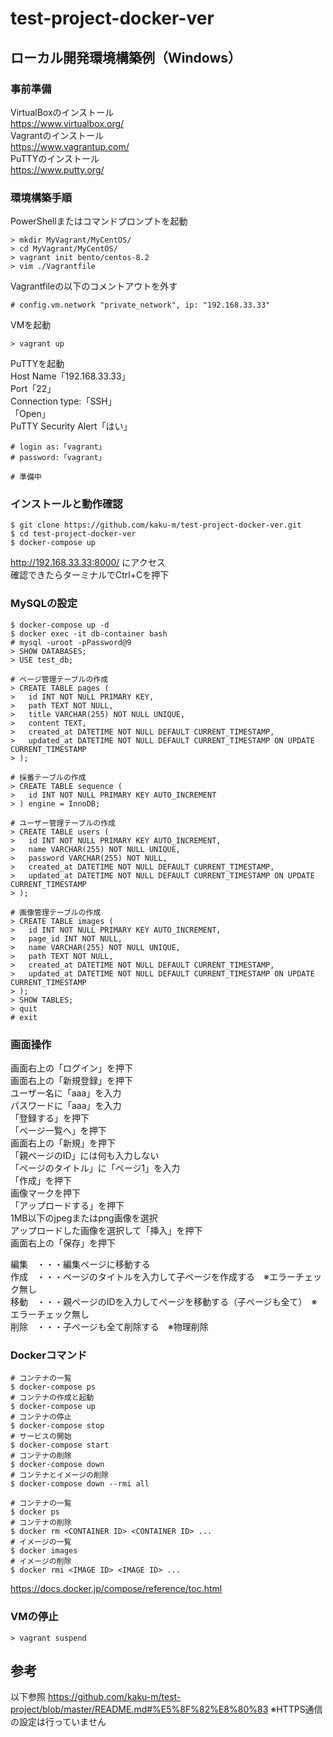 # test-project-docker-ver

## ローカル開発環境構築例（Windows）

### 事前準備
VirtualBoxのインストール  
https://www.virtualbox.org/  
Vagrantのインストール  
https://www.vagrantup.com/  
PuTTYのインストール  
https://www.putty.org/  

### 環境構築手順
PowerShellまたはコマンドプロンプトを起動  
```
> mkdir MyVagrant/MyCentOS/
> cd MyVagrant/MyCentOS/
> vagrant init bento/centos-8.2
> vim ./Vagrantfile
```
Vagrantfileの以下のコメントアウトを外す  
```
# config.vm.network "private_network", ip: "192.168.33.33"  
```
VMを起動  
```
> vagrant up
```
PuTTYを起動  
Host Name「192.168.33.33」  
Port「22」  
Connection type:「SSH」  
「Open」  
PuTTY Security Alert「はい」  
```
# login as:「vagrant」
# password:「vagrant」

# 準備中

```

### インストールと動作確認
```
$ git clone https://github.com/kaku-m/test-project-docker-ver.git
$ cd test-project-docker-ver
$ docker-compose up
```
http://192.168.33.33:8000/ にアクセス  
確認できたらターミナルでCtrl+Cを押下  

### MySQLの設定
```
$ docker-compose up -d
$ docker exec -it db-container bash
# mysql -uroot -pPassword@9
> SHOW DATABASES;
> USE test_db;

# ページ管理テーブルの作成
> CREATE TABLE pages (
>   id INT NOT NULL PRIMARY KEY,
>   path TEXT NOT NULL,
>   title VARCHAR(255) NOT NULL UNIQUE,
>   content TEXT,
>   created_at DATETIME NOT NULL DEFAULT CURRENT_TIMESTAMP,
>   updated_at DATETIME NOT NULL DEFAULT CURRENT_TIMESTAMP ON UPDATE CURRENT_TIMESTAMP
> );

# 採番テーブルの作成
> CREATE TABLE sequence (
>   id INT NOT NULL PRIMARY KEY AUTO_INCREMENT
> ) engine = InnoDB;

# ユーザー管理テーブルの作成
> CREATE TABLE users (
>   id INT NOT NULL PRIMARY KEY AUTO_INCREMENT,
>   name VARCHAR(255) NOT NULL UNIQUE,
>   password VARCHAR(255) NOT NULL,
>   created_at DATETIME NOT NULL DEFAULT CURRENT_TIMESTAMP,
>   updated_at DATETIME NOT NULL DEFAULT CURRENT_TIMESTAMP ON UPDATE CURRENT_TIMESTAMP
> );

# 画像管理テーブルの作成
> CREATE TABLE images (
>   id INT NOT NULL PRIMARY KEY AUTO_INCREMENT,
>   page_id INT NOT NULL,
>   name VARCHAR(255) NOT NULL UNIQUE,
>   path TEXT NOT NULL,
>   created_at DATETIME NOT NULL DEFAULT CURRENT_TIMESTAMP,
>   updated_at DATETIME NOT NULL DEFAULT CURRENT_TIMESTAMP ON UPDATE CURRENT_TIMESTAMP
> );
> SHOW TABLES;
> quit
# exit
```

### 画面操作
画面右上の「ログイン」を押下  
画面右上の「新規登録」を押下  
ユーザー名に「aaa」を入力  
パスワードに「aaa」を入力  
「登録する」を押下  
「ページ一覧へ」を押下  
画面右上の「新規」を押下  
「親ページのID」には何も入力しない  
「ページのタイトル」に「ページ1」を入力  
「作成」を押下  
画像マークを押下  
「アップロードする」を押下  
1MB以下のjpegまたはpng画像を選択  
アップロードした画像を選択して「挿入」を押下  
画面右上の「保存」を押下  

編集　・・・編集ページに移動する  
作成　・・・ページのタイトルを入力して子ページを作成する　※エラーチェック無し  
移動　・・・親ページのIDを入力してページを移動する（子ページも全て）　※エラーチェック無し  
削除　・・・子ページも全て削除する　※物理削除  

### Dockerコマンド
```
# コンテナの一覧
$ docker-compose ps
# コンテナの作成と起動
$ docker-compose up
# コンテナの停止
$ docker-compose stop
# サービスの開始
$ docker-compose start
# コンテナの削除
$ docker-compose down
# コンテナとイメージの削除
$ docker-compose down --rmi all

# コンテナの一覧
$ docker ps
# コンテナの削除
$ docker rm <CONTAINER ID> <CONTAINER ID> ...
# イメージの一覧
$ docker images
# イメージの削除
$ docker rmi <IMAGE ID> <IMAGE ID> ...
```
https://docs.docker.jp/compose/reference/toc.html

### VMの停止
```
> vagrant suspend
```

## 参考
以下参照
https://github.com/kaku-m/test-project/blob/master/README.md#%E5%8F%82%E8%80%83
※HTTPS通信の設定は行っていません
